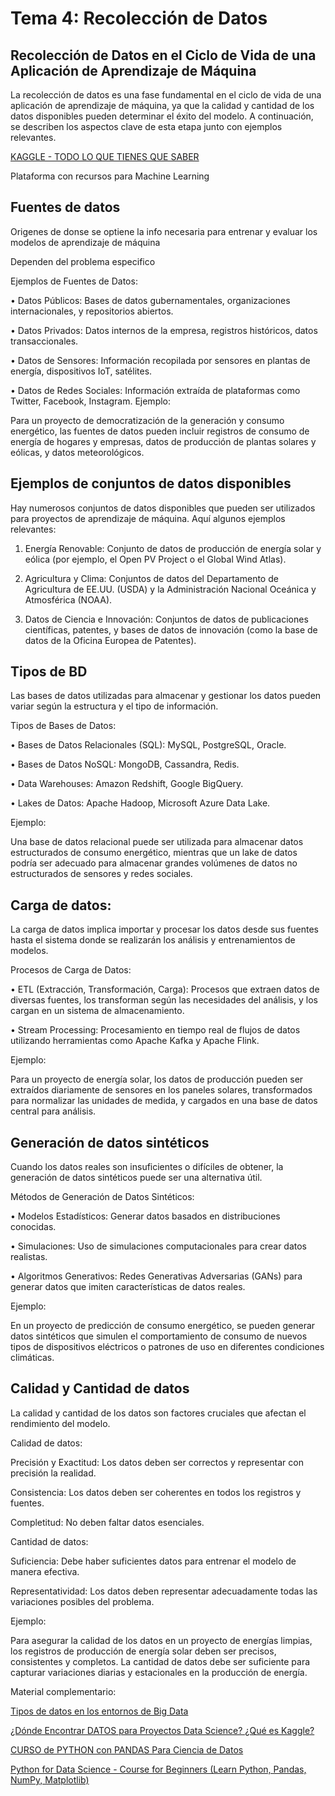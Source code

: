 # Tema 4: Recolección de Datos

## Recolección de Datos en el Ciclo de Vida de una Aplicación de Aprendizaje de Máquina

La recolección de datos es una fase fundamental en el ciclo de vida de una aplicación de aprendizaje de máquina, ya que la calidad y cantidad de los datos disponibles pueden determinar el éxito del modelo. A continuación, se describen los aspectos clave de esta etapa junto con ejemplos relevantes.

[KAGGLE - TODO LO QUE TIENES QUE SABER](https://www.youtube.com/watch?v=Qt-pN9CqJeo)

Plataforma con recursos para Machine Learning

## Fuentes de datos

Origenes de donse se optiene la info necesaria para entrenar y evaluar los modelos de aprendizaje de máquina

Dependen del problema especifico

Ejemplos de Fuentes de Datos:

•
Datos Públicos: Bases de datos gubernamentales, organizaciones internacionales, y repositorios abiertos.

•
Datos Privados: Datos internos de la empresa, registros históricos, datos transaccionales.

•
Datos de Sensores: Información recopilada por sensores en plantas de energía, dispositivos IoT, satélites.

•
Datos de Redes Sociales: Información extraída de plataformas como Twitter, Facebook, Instagram.
Ejemplo:

Para un proyecto de democratización de la generación y consumo energético, las fuentes de datos pueden incluir registros de consumo de energía de hogares y empresas, datos de producción de plantas solares y eólicas, y datos meteorológicos.

## Ejemplos de conjuntos de datos disponibles

Hay numerosos conjuntos de datos disponibles que pueden ser utilizados para proyectos de aprendizaje de máquina. Aquí algunos ejemplos relevantes:

1. Energía Renovable: Conjunto de datos de producción de energía solar y eólica (por ejemplo, el Open PV Project o el Global Wind Atlas).

2. Agricultura y Clima: Conjuntos de datos del Departamento de Agricultura de EE.UU. (USDA) y la Administración Nacional Oceánica y Atmosférica (NOAA).

3. Datos de Ciencia e Innovación: Conjuntos de datos de publicaciones científicas, patentes, y bases de datos de innovación (como la base de datos de la Oficina Europea de Patentes).

## Tipos de BD

Las bases de datos utilizadas para almacenar y gestionar los datos pueden variar según la estructura y el tipo de información.

Tipos de Bases de Datos:

•
Bases de Datos Relacionales (SQL): MySQL, PostgreSQL, Oracle.

•
Bases de Datos NoSQL: MongoDB, Cassandra, Redis.

•
Data Warehouses: Amazon Redshift, Google BigQuery.

•
Lakes de Datos: Apache Hadoop, Microsoft Azure Data Lake.

Ejemplo:

Una base de datos relacional puede ser utilizada para almacenar datos estructurados de consumo energético, mientras que un lake de datos podría ser adecuado para almacenar grandes volúmenes de datos no estructurados de sensores y redes sociales.

## Carga de datos:

La carga de datos implica importar y procesar los datos desde sus fuentes hasta el sistema donde se realizarán los análisis y entrenamientos de modelos.

Procesos de Carga de Datos:

•
ETL (Extracción, Transformación, Carga): Procesos que extraen datos de diversas fuentes, los transforman según las necesidades del análisis, y los cargan en un sistema de almacenamiento.

•
Stream Processing: Procesamiento en tiempo real de flujos de datos utilizando herramientas como Apache Kafka y Apache Flink.

Ejemplo:

Para un proyecto de energía solar, los datos de producción pueden ser extraídos diariamente de sensores en los paneles solares, transformados para normalizar las unidades de medida, y cargados en una base de datos central para análisis.

## Generación de datos sintéticos

Cuando los datos reales son insuficientes o difíciles de obtener, la generación de datos sintéticos puede ser una alternativa útil.

Métodos de Generación de Datos Sintéticos:

•
Modelos Estadísticos: Generar datos basados en distribuciones conocidas.

•
Simulaciones: Uso de simulaciones computacionales para crear datos realistas.

•
Algoritmos Generativos: Redes Generativas Adversarias (GANs) para generar datos que imiten características de datos reales.

Ejemplo:

En un proyecto de predicción de consumo energético, se pueden generar datos sintéticos que simulen el comportamiento de consumo de nuevos tipos de dispositivos eléctricos o patrones de uso en diferentes condiciones climáticas.

## Calidad y Cantidad de datos

La calidad y cantidad de los datos son factores cruciales que afectan el rendimiento del modelo.

Calidad de datos:

Precisión y Exactitud: Los datos deben ser correctos y representar con precisión la realidad.

Consistencia: Los datos deben ser coherentes en todos los registros y fuentes.

Completitud: No deben faltar datos esenciales.

Cantidad de datos:

Suficiencia: Debe haber suficientes datos para entrenar el modelo de manera efectiva.

Representatividad: Los datos deben representar adecuadamente todas las variaciones posibles del problema.

Ejemplo:

Para asegurar la calidad de los datos en un proyecto de energías limpias, los registros de producción de energía solar deben ser precisos, consistentes y completos. La cantidad de datos debe ser suficiente para capturar variaciones diarias y estacionales en la producción de energía.

Material complementario: 

[Tipos de datos en los entornos de Big Data](https://www.youtube.com/watch?v=dHM-kuxz4w4)

[¿Dónde Encontrar DATOS para Proyectos Data Science? ¿Qué es Kaggle?](https://www.youtube.com/watch?v=NhHTWGIglRI&t=40s)

[CURSO de PYTHON con PANDAS Para Ciencia de Datos](https://www.youtube.com/watch?v=2KCQQHpi2Qk)

[Python for Data Science - Course for Beginners (Learn Python, Pandas, NumPy, Matplotlib)](https://www.youtube.com/watch?v=LHBE6Q9XlzI)


